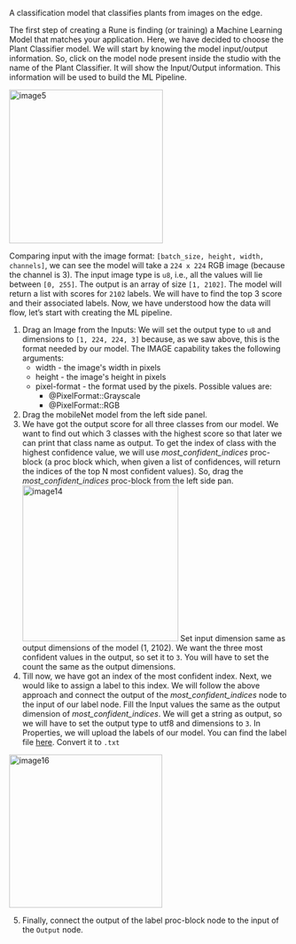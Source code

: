 A classification model that classifies plants from images on the edge.

The first step of creating a Rune is finding (or training) a Machine Learning Model that matches your application. Here, we have decided to choose the Plant Classifier model. We will start by knowing the model input/output information. So, click on the model node present inside the studio with the name of the Plant Classifier. It will show the Input/Output information. This information will be used to build the ML Pipeline.

<img width="277" alt="image5" src="https://user-images.githubusercontent.com/50593567/156830141-e36ae527-2e26-4d07-8d16-2f6eebc5bac3.png">

Comparing input with the image format: `[batch_size, height, width, channels]`, we can see the model will take a `224 x 224` RGB image (because the channel is 3). The input image type is `u8`, i.e., all the values will lie between `[0, 255]`. The output is an array of size `[1, 2102]`. The model will return a list with scores for `2102` labels. We will have to find the top 3 score and their associated labels. Now, we have understood how the data will flow, let’s start with creating the ML pipeline.

1. Drag an Image from the Inputs:
   We will set the output type to `u8` and dimensions to `[1, 224, 224, 3]` because, as we saw above, this is the format needed by our model.
   The IMAGE capability takes the following arguments:
   - width - the image's width in pixels
   - height - the image's height in pixels
   - pixel-format - the format used by the pixels. Possible values are:
        - @PixelFormat::Grayscale
        - @PixelFormat::RGB
2. Drag the mobileNet model from the left side panel.
3. We have got the output score for all three classes from our model. We want to find out which 3 classes with the highest score so that later we can print that class name as output. To get the index of class with the highest confidence value, we will use _most_confident_indices_ proc-block (a proc block which, when given a list of confidences, will return the indices of the top N most confident values). So, drag the _most_confident_indices_ proc-block from the left side pan.
   <img width="281" alt="image14" src="https://user-images.githubusercontent.com/50593567/156830431-9d302e51-2960-4e11-86f2-7fd903805830.png">
    Set input dimension same as output dimensions of the model (1, 2102). We want the three most confident values in the output, so set it to `3`. You will have to set the count the same as the output dimensions.
4. Till now, we have got an index of the most confident index. Next, we would like to assign a label to this index. We will follow the above approach and connect the output of the _most_confident_indices_ node to the input of our label node. Fill the Input values the same as the output dimension of _most_confident_indices_. We will get a string as output, so we will have to set the output type to utf8 and dimensions to `3`. In Properties, we will upload the labels of our model. You can find the label file [here](https://github.com/hotg-ai/test-runes/blob/master/image/plant/aiy_plants_V1_labelmap.csv). Convert it to `.txt`

<img width="276" alt="image16" src="https://user-images.githubusercontent.com/50593567/156817972-5f0e209c-1da3-46de-9387-eb860b02fc9e.png">

5. Finally, connect the output of the label proc-block node to the input of the `Output` node.